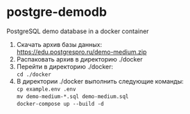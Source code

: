# postgre-demodb
PostgreSQL demo database in a docker container

1. Скачать архив базы данных: <br>
   https://edu.postgrespro.ru/demo-medium.zip
2. Распаковать архив в директорию ./docker
3. Перейти в директорию ./docker: <br>
   ```cd ./docker```
5. В директории ./docker выполнить следующие команды: <br>
```cp example.env .env```<br>
```mv demo-medium-*.sql demo-medium.sql```<br>
```docker-compose up --build -d```
